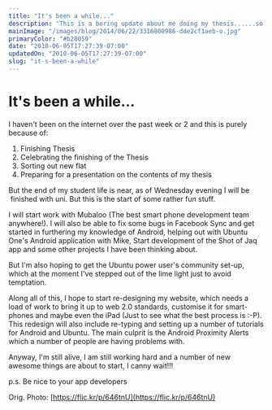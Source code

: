 ```yaml
---
title: "It's been a while..."
description: "This is a boring update about me doing my thesis......so much work to be done argh."
mainImage: "/images/blog/2014/06/22/3316800986-dde2cf1aeb-o.jpg"
primaryColor: "#b28059"
date: "2010-06-05T17:27:39-07:00"
updatedOn: "2010-06-05T17:27:39-07:00"
slug: "it-s-been-a-while"
---
```


# It's been a while...

I haven't been on the internet over the past week or 2 and this is purely because of:

  1. Finishing Thesis
  2. Celebrating the finishing of the Thesis
  3. Sorting out new flat
  4. Preparing for a presentation on the contents of my thesis

But the end of my student life is near, as of Wednesday evening I will be  finished with uni. But this is the start of some rather fun stuff.

I will start work with Mubaloo (The best smart phone development team anywhere!). I will also be able to fix some bugs in Facebook Sync and get started in furthering my knowledge of Android, helping out with Ubuntu One's Android application with Mike, Start development of the Shot of Jaq app and some other projects I have been thinking about.

But I'm also hoping to get the Ubuntu power user's community set-up, which at the moment I've stepped out of the lime light just to avoid temptation.

Along all of this, I hope to start re-designing my website, which needs a load of work to bring it up to web 2.0 standards, customise it for smart-phones and maybe even the iPad (Just to see what the best process is :-P). This redesign will also include re-typing and setting up a number of tutorials for Android and Ubuntu. The main culprit is the Android Proximity Alerts which a number of people are having problems with.

Anyway, I'm still alive, I am still working hard and a number of new awesome things are about to start, I canny wait!!!

p.s. Be nice to your app developers

Orig. Photo: [https://flic.kr/p/646tnU](https://flic.kr/p/646tnU)